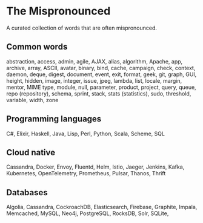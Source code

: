 # The Mispronounced

A curated collection of words that are often mispronounced.

## Common words

abstraction, access, admin, agile, AJAX, alias, algorithm, Apache, app, archive, array, ASCII, avatar, binary, bind, cache, campaign, check, context, daemon, deque, digest, document, event, exit, format, geek, git, graph, GUI, height, hidden, image, integer, issue, jpeg, lambda, list, locale, margin, mentor, MIME type, module, null, parameter, product, project, query, queue, repo (repository), schema, sprint, stack, stats (statistics), sudo, threshold, variable, width, zone

## Programming languages

C#, Elixir, Haskell, Java, Lisp, Perl, Python, Scala, Scheme, SQL

## Cloud native

Cassandra, Docker, Envoy, Fluentd, Helm, Istio, Jaeger, Jenkins, Kafka, Kubernetes, OpenTelemetry, Prometheus, Pulsar, Thanos, Thrift

## Databases

Algolia, Cassandra, CockroachDB, Elasticsearch, Firebase, Graphite, Impala, Memcached, MySQL, Neo4j, PostgreSQL, RocksDB, Solr, SQLite,

